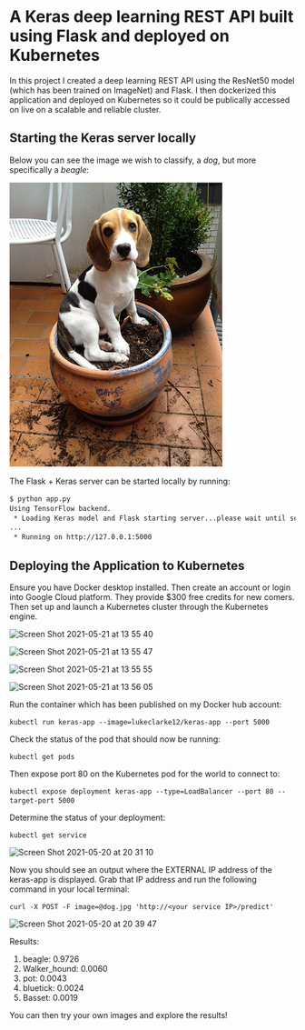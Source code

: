 # A Keras deep learning REST API built using Flask and deployed on Kubernetes

In this project I created a deep learning REST API using the ResNet50 model (which has been trained on ImageNet) and Flask. I then dockerized this application and deployed on Kubernetes so it could be publically accessed on live on a scalable and reliable cluster.


## Starting the Keras server locally

Below you can see the image we wish to classify, a _dog_, but more specifically a _beagle_:

![dog](dog.jpg)

The Flask + Keras server can be started locally by running:

```sh
$ python app.py 
Using TensorFlow backend.
 * Loading Keras model and Flask starting server...please wait until server has fully started
...
 * Running on http://127.0.0.1:5000
```

## Deploying the Application to Kubernetes

Ensure you have Docker desktop installed. Then create an account or login into Google Cloud platform. They provide $300 free credits for new comers. Then set up and launch a Kubernetes cluster through the Kubernetes engine. 

![Screen Shot 2021-05-21 at 13 55 40](https://user-images.githubusercontent.com/71552393/119133601-629a1000-ba3c-11eb-9d5f-90989fbb4401.png)


![Screen Shot 2021-05-21 at 13 55 47](https://user-images.githubusercontent.com/71552393/119133620-675ec400-ba3c-11eb-8a8d-2ae9434b286e.png)


![Screen Shot 2021-05-21 at 13 55 55](https://user-images.githubusercontent.com/71552393/119133633-6a59b480-ba3c-11eb-9944-804b59b4c877.png)


![Screen Shot 2021-05-21 at 13 56 05](https://user-images.githubusercontent.com/71552393/119133639-6c237800-ba3c-11eb-80d4-79632dcc1741.png)


Run the container which has been published on my Docker hub account:

```
kubectl run keras-app --image=lukeclarke12/keras-app --port 5000
```

Check the status of the pod that should now be running:

```
kubectl get pods
```

Then expose port 80 on the Kubernetes pod for the world to connect to:

```
kubectl expose deployment keras-app --type=LoadBalancer --port 80 --target-port 5000
```

Determine the status of your deployment:

```
kubectl get service
```

![Screen Shot 2021-05-20 at 20 31 10](https://user-images.githubusercontent.com/71552393/119035520-f376da00-b9af-11eb-8313-3f6fd37425ab.png)

Now you should see an output where the EXTERNAL IP address of the keras-app is displayed. Grab that IP address and run the following command in your local terminal:

```
curl -X POST -F image=@dog.jpg 'http://<your service IP>/predict'
```

![Screen Shot 2021-05-20 at 20 39 47](https://user-images.githubusercontent.com/71552393/119035537-f70a6100-b9af-11eb-8078-e2f46703a599.png)


Results: 
1. beagle: 0.9726
2. Walker_hound: 0.0060
3. pot: 0.0043
4. bluetick: 0.0024
5. Basset: 0.0019

You can then try your own images and explore the results!
